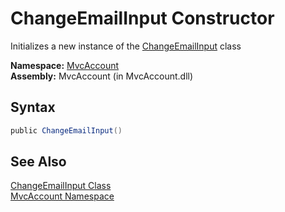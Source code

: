 ChangeEmailInput Constructor
============================
Initializes a new instance of the [ChangeEmailInput][1] class

**Namespace:** [MvcAccount][2]  
**Assembly:** MvcAccount (in MvcAccount.dll)

Syntax
------

```csharp
public ChangeEmailInput()
```


See Also
--------
[ChangeEmailInput Class][1]  
[MvcAccount Namespace][2]  

[1]: README.md
[2]: ../README.md